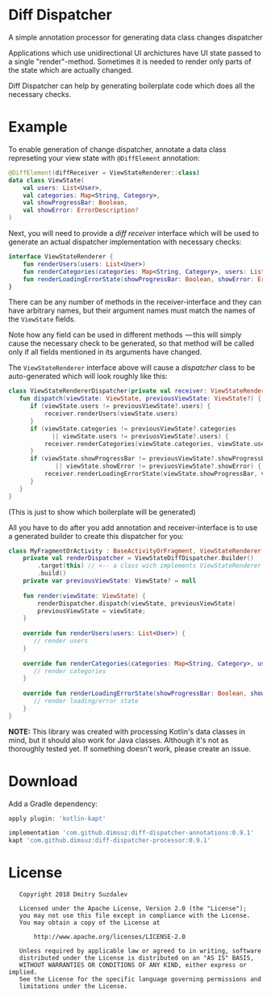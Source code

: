 # Diff Dispatcher
A simple annotation processor for generating data class changes dispatcher

Applications which use unidirectional UI archictures have UI state passed to a single "render"-method. Sometimes it is needed to render only parts of the state which are actually changed.

Diff Dispatcher can help by generating boilerplate code which does all the necessary checks.

# Example

To enable generation of change dispatcher, annotate a data class represeting your view state with `@DiffElement` annotation:

```kotlin
@DiffElement(diffReceiver = ViewStateRenderer::class)
data class ViewState(
    val users: List<User>,
    val categories: Map<String, Category>,
    val showProgressBar: Boolean,
    val showError: ErrorDescription?
)
```

Next, you will need to provide a _diff receiver_ interface which will be used to generate an actual dispatcher implementation with necessary checks:

```kotlin
interface ViewStateRenderer {
    fun renderUsers(users: List<User>)
    fun renderCategories(categories: Map<String, Category>, users: List<User>)
    fun renderLoadingErrorState(showProgressBar: Boolean, showError: ErrorDescription?)
}
```
There can be any number of methods in the receiver-interface and they can have arbitrary names, but their argument names must match the names of the `ViewState` fields.

Note how any field can be used in different methods  — this will simply cause the necessary check to be generated, so that method will be called only if all fields mentioned in its arguments have changed.

The `ViewStateRenderer` interface above will cause a _dispatcher_ class to be auto-generated which will look roughly like this:

```kotlin
class ViewStateRendererDispatcher(private val receiver: ViewStateRenderer) {
   fun dispatch(viewState: ViewState, previousViewState: ViewState?) {
      if (viewState.users != previousViewState?.users) {
          receiver.renderUsers(viewState.users)
      }
      if (viewState.categories != previousViewState?.categories 
            || viewState.users != previuosViewState?.users) {
          receiver.renderCategories(viewState.categories, viewState.users)
      }
      if (viewState.showProgressBar != previousViewState?.showProgressBar 
             || viewState.showError != previuosViewState?.showError) {
          receiver.renderLoadingErrorState(viewState.showProgressBar, viewState.showError)
      }
   }
}
```
(This is just to show which boilerplate will be generated)

All you have to do after you add annotation and receiver-interface is to use a generated builder to create this dispatcher for you:

```kotlin
class MyFragmentOrActivity : BaseActivityOrFragment, ViewStateRenderer {
    private val renderDispatcher = ViewStateDiffDispatcher.Builder()
        .target(this) // <-- a class wich implements ViewStateRenderer and will receive render calls
        .build()
    private var previousViewState: ViewState? = null
        
    fun render(viewState: ViewState) {
        renderDispatcher.dispatch(viewState, previousViewState)
        previousViewState = viewState;
    }
    
    override fun renderUsers(users: List<User>) {
       // render users
    }
    
    override fun renderCategories(categories: Map<String, Category>, users: List<User>) {
       // render categories
    }
    
    override fun renderLoadingErrorState(showProgressBar: Boolean, showError: ErrorDescription?) {
       // render loading/error state
    }
}
```

**NOTE:** This library was created with processing Kotlin's data classes in mind, but it should also work for Java classes. Although it's not as thoroughly tested yet. If something doesn't work, please create an issue.

# Download

Add a Gradle dependency:

```gradle
apply plugin: 'kotlin-kapt'

implementation 'com.github.dimsuz:diff-dispatcher-annotations:0.9.1'
kapt 'com.github.dimsuz:diff-dispatcher-processor:0.9.1'
```

# License

```
   Copyright 2018 Dmitry Suzdalev

   Licensed under the Apache License, Version 2.0 (the "License");
   you may not use this file except in compliance with the License.
   You may obtain a copy of the License at

       http://www.apache.org/licenses/LICENSE-2.0

   Unless required by applicable law or agreed to in writing, software
   distributed under the License is distributed on an "AS IS" BASIS,
   WITHOUT WARRANTIES OR CONDITIONS OF ANY KIND, either express or implied.
   See the License for the specific language governing permissions and 
   limitations under the License.
```
